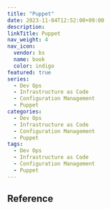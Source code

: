 ```yaml
---
title: "Puppet"
date: 2023-11-04T12:52:00+09:00
description:
linkTitle: Puppet
nav_weight: 4
nav_icon:
  vendor: bs
  name: book
  color: indigo
featured: true
series:
  - Dev Ops
  - Infrastructure as Code
  - Configuration Management
  - Puppet
categories:
  - Dev Ops
  - Infrastructure as Code
  - Configuration Management
  - Puppet
tags:
  - Dev Ops
  - Infrastructure as Code
  - Configuration Management
  - Puppet
---
```


## Reference
